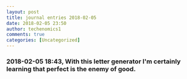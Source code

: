 ```yaml
---
layout: post
title: journal entries 2018-02-05
date: 2018-02-05 23:50
author: techenomics1
comments: true
categories: [Uncategorized]
---
```

### 2018-02-05 18:43, With this letter generator I'm certainly learning that perfect is the enemy of good.   
